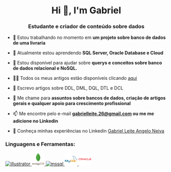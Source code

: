 <h1 align="center">Hi 👋, I'm Gabriel</h1>
<h3 align="center">Estudante e criador de conteúdo sobre dados</h3>

- 🔭 Estou trabalhando no momento em **um projeto sobre banco de dados de uma livraria**

- 🌱 Atualmente estou aprendendo **SQL Server, Oracle Database e Cloud**

- 🤝 Estou disponível para ajudar sobre **querys e conceitos sobre banco de dados relacional e NoSQL.**

- 👨‍💻 Todos os meus antigos estão disponíveis clicando [aqui](https://www.linkedin.com/today/author/gabriel-l-a-neiva?trk=pulse-article_more-articles)

- 📝 Escrevo artigos sobre DDL, DML, DQL, DTL e DCL

- 💬 Me chame para **assuntos sobre bancos de dados, criação de artigos gerais e qualquer apoio para crescimento profissional**

- 📫 Me encontre pelo e-mail **gabrielleite.26@gmail.com ou me me adicione no Linkedin**

- 📄 Conheça minhas experiências no Linkedin [Gabriel Leite Angelo Neiva](https://www.linkedin.com/in/gabriel-l-a-neiva/)


<h3 align="left">Linguagens e Ferramentas:</h3>
<p align="left"> <a href="https://www.adobe.com/in/products/illustrator.html" target="_blank" rel="noreferrer"> <img src="https://www.vectorlogo.zone/logos/adobe_illustrator/adobe_illustrator-icon.svg" alt="illustrator" width="40" height="40"/> </a> <a href="https://www.mongodb.com/" target="_blank" rel="noreferrer"> <img src="https://raw.githubusercontent.com/devicons/devicon/master/icons/mongodb/mongodb-original-wordmark.svg" alt="mongodb" width="40" height="40"/> </a> <a href="https://www.microsoft.com/en-us/sql-server" target="_blank" rel="noreferrer"> <img src="https://www.svgrepo.com/show/303229/microsoft-sql-server-logo.svg" alt="mssql" width="40" height="40"/> </a> <a href="https://www.mysql.com/" target="_blank" rel="noreferrer"> <img src="https://raw.githubusercontent.com/devicons/devicon/master/icons/mysql/mysql-original-wordmark.svg" alt="mysql" width="40" height="40"/> </a> <a href="https://www.oracle.com/" target="_blank" rel="noreferrer"> <img src="https://raw.githubusercontent.com/devicons/devicon/master/icons/oracle/oracle-original.svg" alt="oracle" width="40" height="40"/> </a> </p>
